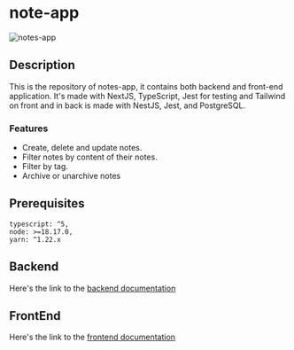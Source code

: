 # note-app

![notes-app](https://res.cloudinary.com/dweiaqd6l/image/upload/v1705112887/Screenshot_from_2024-01-12_23-26-13_amdpwr.png)

## Description

This is the repository of notes-app, it contains both backend and front-end application.
It's made with NextJS, TypeScript, Jest for testing and Tailwind on front
and in back is made with NestJS, Jest, and PostgreSQL.

### Features
 - Create, delete and update notes. 
 - Filter notes by content of their notes.
 - Filter by tag.
 - Archive or unarchive notes


## Prerequisites
```
typescript: ^5,
node: >=18.17.0,
yarn: ^1.22.x
```

## Backend

Here's the link to the [backend documentation](https://github.com/ensolvers-github-challenges/Lopez-ad34a8/tree/main/backend)

## FrontEnd

Here's the link to the [frontend documentation](https://github.com/ensolvers-github-challenges/Lopez-ad34a8/tree/main/frontend)

